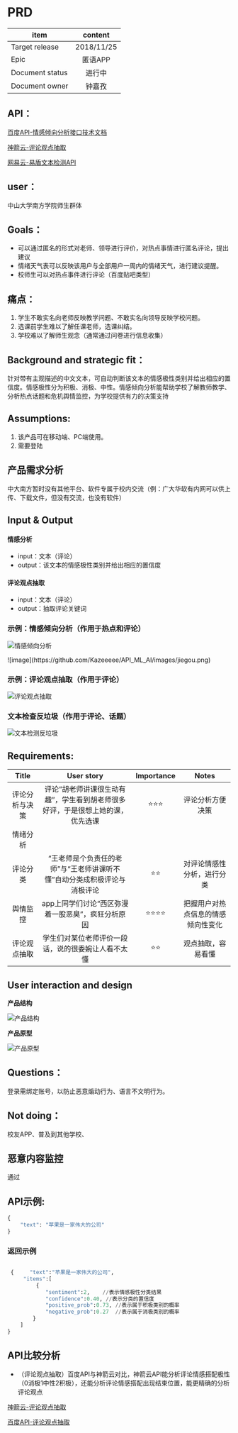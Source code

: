 # PRD 


item|content
--|:--:
Target release|2018/11/25
Epic| 匿语APP
Document status|进行中
Document owner|钟嘉孜

## API：
<p><a href="http://ai.baidu.com/tech/nlp/sentiment_classify">百度API-情感倾向分析接口技术文档</a></p>   
<p><a href="https://www.shenjianshou.cn/index.php?r=market/product&product_id=500532&app_id=1803747#stack-info-1">神箭云-评论观点抽取</a></p>
<p><a href="http://dun.163.com/trial/text">网易云-易盾文本检测API</a></p>   

## user：
中山大学南方学院师生群体

## Goals：
* 可以通过匿名的形式对老师、领导进行评价，对热点事情进行匿名评论，提出建议
* 情绪天气表可以反映该用户与全部用户一周内的情绪天气，进行建议提醒。
* 校师生可以对热点事件进行评论（百度贴吧类型） 

## 痛点：
1. 学生不敢实名向老师反映教学问题、不敢实名向领导反映学校问题。
2. 选课前学生难以了解任课老师，选课纠结。
3. 学校难以了解师生观念（通常通过问卷进行信息收集）

## Background and strategic fit：
针对带有主观描述的中文文本，可自动判断该文本的情感极性类别并给出相应的置信度。情感极性分为积极、消极、中性。情感倾向分析能帮助学校了解教师教学、分析热点话题和危机舆情监控，为学校提供有力的决策支持

## Assumptions:
1. 该产品可在移动端、PC端使用。
2. 需要登陆

## 产品需求分析
中大南方暂时没有其他平台、软件专属于校内交流（例：广大华软有内网可以供上传、下载文件，但没有交流，也没有软件）

## Input & Output
#### 情感分析
* input：文本（评论）
* output：该文本的情感极性类别并给出相应的置信度   
#### 评论观点抽取
* input：文本（评论）   
* output：抽取评论关键词   

### 示例：情感倾向分析（作用于热点和评论）

<p><img src="http://aip.bdstatic.com/portal/dist/1543490900641/ai_images/technology/nlp-sentiment_classify/introduce.jpg" alt="情感倾向分析" title="" /></p> 
 ![image](https://github.com/Kazeeeee/API_ML_AI/images/jiegou.png)

### 示例：评论观点抽取（作用于评论）

<p><img src="https://image.ipaiban.com/upload-ueditor-image-20181217-1545007271136046335.png" alt="评论观点抽取" title="" /></p>

### 文本检查反垃圾（作用于评论、话题）
<p><img src="https://image.ipaiban.com/upload-ueditor-image-20181223-1545541293499092658.png" alt="文本检测反垃圾" title="" /></p>

## Requirements:
Title|User story|Importance|Notes
:--:|:--:|:--:|:--:
评论分析与决策|评论“胡老师讲课很生动有趣”，学生看到胡老师很多好评，于是很想上她的课，优先选课|⭐⭐⭐|评论分析方便决策
情绪分析|
评论分类|“王老师是个负责任的老师”与“王老师讲课听不懂”自动分类成积极评论与消极评论|⭐⭐|对评论情感性分析，进行分类
舆情监控|app上同学们讨论“西区弥漫着一股恶臭”，疯狂分析原因|⭐⭐⭐⭐|把握用户对热点信息的情感倾向性变化
评论观点抽取|学生们对某位老师评价一段话，说的很委婉让人看不太懂|⭐⭐|观点抽取，容易看懂

## User interaction and design
**产品结构**
<p><img src="https://image.ipaiban.com/upload-ueditor-image-20181130-1543551433796047282.png" alt="产品结构" title="" /></p>

**产品原型**
<p><img src="http://image.ipaiban.com/upload-ueditor-image-20181201-1543634781704043042.png" alt="产品原型" title="" /></p>

## Questions：
登录需绑定账号，以防止恶意煽动行为、语言不文明行为。 

## Not doing：
校友APP、普及到其他学校、

## 恶意内容监控
通过

## API示例:
```python
{   
    "text": "苹果是一家伟大的公司"    
}    
```
### 返回示例
```python

 {     "text":"苹果是一家伟大的公司",   
     "items":[   
         {   
            "sentiment":2,    //表示情感极性分类结果   
            "confidence":0.40, //表示分类的置信度   
            "positive_prob":0.73, //表示属于积极类别的概率   
            "negative_prob":0.27  //表示属于消极类别的概率   
        }   
    ]   
}   
 ```
## API比较分析
* （评论观点抽取）百度API与神箭云对比，神箭云API能分析评论情感搭配极性（0消极1中性2积极），还能分析评论情感搭配出现结束位置，能更精确的分析评论观点
<p><a href="https://www.shenjianshou.cn/index.php?r=market/product&product_id=500532&app_id=1803747#stack-info-1">神箭云-评论观点抽取</a></p>
<p><a href="http://ai.baidu.com/docs#/NLP-API/57b9b630">百度API-评论观点抽取</a></p>

